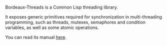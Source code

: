 Bordeaux-Threads is a Common Lisp threading library.

It exposes generic primitives required for synchronization in
multi-threading programming, such as threads, mutexes, semaphores and
condition variables, as well as some atomic operations.

You can read its manual
[here](https://sionescu.github.io/bordeaux-threads/).

